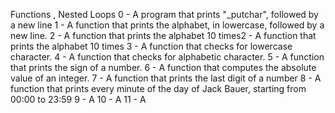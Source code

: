 Functions , Nested Loops
0 - A program that prints "\_putchar", followed by a new line
1 - A function that prints the alphabet, in lowercase, followed by a new line.
2 - A function that prints the alphabet 10 times2 - A function that prints the
	alphabet 10 times
3 - A function that checks for lowercase character.
4 - A function that checks for alphabetic character. 
5 - A function that prints the sign of a number.
6 - A function that computes the absolute value of an integer. 
7 - A function that prints the last digit of a number
8 - A function that prints every minute of the day of Jack Bauer, starting from 00:00 to 23:59
9 - A 
10 - A
11 - A 





